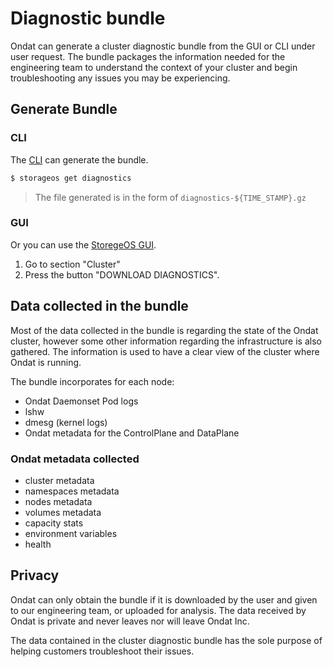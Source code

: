 # Diagnostic bundle

Ondat can generate a cluster diagnostic bundle from the GUI or CLI under
user request. The bundle packages the information needed for the engineering
team to understand the context of your cluster and begin troubleshooting any
issues you may be experiencing.

## Generate Bundle

### CLI

The [CLI](../../reference/cli/_index.md) can generate
the bundle.

```bash
$ storageos get diagnostics
```
> The file generated is in the form of `diagnostics-${TIME_STAMP}.gz`

### GUI

Or you can use the [StoregeOS GUI](../../reference/gui.md).
1. Go to section "Cluster"
1. Press the button "DOWNLOAD DIAGNOSTICS".

## Data collected in the bundle

Most of the data collected in the bundle is regarding the state of the
Ondat cluster, however some other information regarding the infrastructure
is also gathered. The information is used to have a clear view of the cluster
where Ondat is running.

The bundle incorporates for each node:
- Ondat Daemonset Pod logs
- lshw
- dmesg (kernel logs)
- Ondat metadata for the ControlPlane and DataPlane

### Ondat metadata collected

- cluster metadata
- namespaces metadata
- nodes metadata
- volumes metadata
- capacity stats
- environment variables
- health

## Privacy

Ondat can only obtain the bundle if it is downloaded by the user and given
to our engineering team, or uploaded for analysis. The data received by
Ondat is private and never leaves nor will leave Ondat Inc.

The data contained in the cluster diagnostic bundle has the sole purpose of
helping customers troubleshoot their issues.
